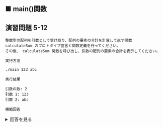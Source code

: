 ## ■ main()関数

## 演習問題 5-12

```
整数型の配列を引数として受け取り、配列の要素の合計を計算して返す関数
calculateSum のプロトタイプ宣言と関数定義を行ってください。
その後、 calculateSum 関数を呼び出し、引数の配列の要素の合計を表示してください。
```

`実行方法`

```
./main 123 abc
```

`実行結果`

```
引数の数: 2
引数 1: 123
引数 2: abc
```

`模範回答`
<details>
<summary>回答を見る</summary>

```c
#include <stdio.h>

int main(int argc, char* argv[]) {
    printf("引数の数: %d\n", argc - 1);

    for (int i = 1; i < argc; i++) {
        printf("引数 %d: %s\n", i, argv[i]);
    }

    return 0;
}
```
</details>